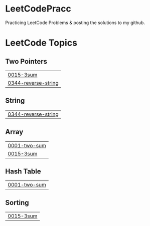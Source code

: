 # LeetCodePracc
Practicing LeetCode Problems &amp; posting the solutions to my github. 


<!---LeetCode Topics Start-->
# LeetCode Topics
## Two Pointers
|  |
| ------- |
| [0015-3sum](https://github.com/tbatb/LeetCodePracc/tree/master/0015-3sum) |
| [0344-reverse-string](https://github.com/tbatb/LeetCodePracc/tree/master/0344-reverse-string) |
## String
|  |
| ------- |
| [0344-reverse-string](https://github.com/tbatb/LeetCodePracc/tree/master/0344-reverse-string) |
## Array
|  |
| ------- |
| [0001-two-sum](https://github.com/tbatb/LeetCodePracc/tree/master/0001-two-sum) |
| [0015-3sum](https://github.com/tbatb/LeetCodePracc/tree/master/0015-3sum) |
## Hash Table
|  |
| ------- |
| [0001-two-sum](https://github.com/tbatb/LeetCodePracc/tree/master/0001-two-sum) |
## Sorting
|  |
| ------- |
| [0015-3sum](https://github.com/tbatb/LeetCodePracc/tree/master/0015-3sum) |
<!---LeetCode Topics End-->

